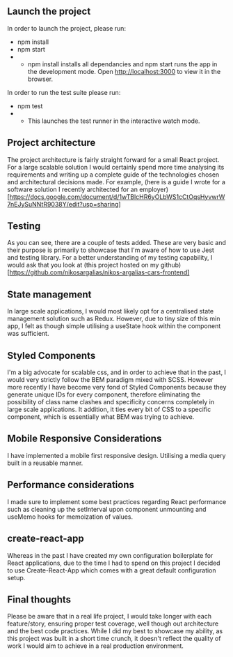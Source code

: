 ## Launch the project

In order to launch the project, please run:

-   npm install
-   npm start
-   -   npm install installs all dependancies and npm start runs the app in the development mode. Open [http://localhost:3000](http://localhost:3000) to view it in the browser.

In order to run the test suite please run:

-   npm test
-   -   This launches the test runner in the interactive watch mode.

## Project architecture

The project architecture is fairly straight forward for a small React project. For a large scalable solution I would certainly spend more time analysing its requirements and writing up a complete guide of the technologies chosen and architectural decisions made. For example, (here is a guide I wrote for a software solution I recently architected for an employer)[https://docs.google.com/document/d/1wTBlcHR6yOLbWS1cCtOqsHyvwrW7nEJySuNNtR9038Y/edit?usp=sharing]

## Testing

As you can see, there are a couple of tests added. These are very basic and their purpose is primarily to showcase that I'm aware of how to use Jest and testing library. For a better understanding of my testing capability, I would ask that you look at (this project hosted on my github)[https://github.com/nikosargalias/nikos-argalias-cars-frontend]

## State management

In large scale applications, I would most likely opt for a centralised state management solution such as Redux. However, due to tiny size of this min app, I felt as though simple utilising a useState hook within the component was sufficient.

## Styled Components

I'm a big advocate for scalable css, and in order to achieve that in the past, I would very strictly follow the BEM paradigm mixed with SCSS. However more recently I have become very fond of Styled Components because they generate unique IDs for every component, therefore eliminating the possibility of class name clashes and specificity concerns completely in large scale applications. It addition, it ties every bit of CSS to a specific component, which is essentially what BEM was trying to achieve.

## Mobile Responsive Considerations

I have implemented a mobile first responsive design. Utilising a media query built in a reusable manner. 
## Performance considerations

I made sure to implement some best practices regarding React performance such as cleaning up the setInterval upon component unmounting and useMemo hooks for memoization of values.
## create-react-app

Whereas in the past I have created my own configuration boilerplate for React applications, due to the time I had to spend on this project I decided to use Create-React-App which comes with a great default configuration setup.

## Final thoughts

Please be aware that in a real life project, I would take longer with each feature/story, ensuring proper test coverage, well though out architecture and the best code practices. While I did my best to showcase my ability, as this project was built in a short time crunch, it doesn't reflect the quality of work I would aim to achieve in a real production environment.
